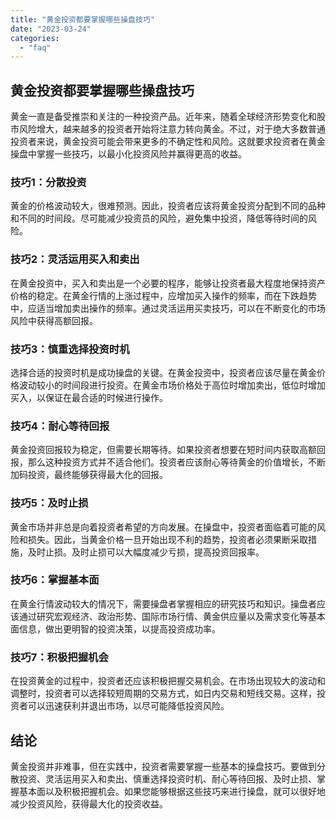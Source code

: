 ```yaml
---
title: "黄金投资都要掌握哪些操盘技巧"
date: "2023-03-24"
categories: 
  - "faq"
---
```


## 黄金投资都要掌握哪些操盘技巧

黄金一直是备受推崇和关注的一种投资产品。近年来，随着全球经济形势变化和股市风险增大，越来越多的投资者开始将注意力转向黄金。不过，对于绝大多数普通投资者来说，黄金投资可能会带来更多的不确定性和风险。这就要求投资者在黄金操盘中掌握一些技巧，以最小化投资风险并赢得更高的收益。

### 技巧1：分散投资

黄金的价格波动较大，很难预测。因此，投资者应该将黄金投资分配到不同的品种和不同的时间段。尽可能减少投资员的风险，避免集中投资，降低等待时间的风险。

### 技巧2：灵活运用买入和卖出

在黄金投资中，买入和卖出是一个必要的程序，能够让投资者最大程度地保持资产价格的稳定。在黄金行情的上涨过程中，应增加买入操作的频率，而在下跌趋势中，应适当增加卖出操作的频率。通过灵活运用买卖技巧，可以在不断变化的市场风险中获得高额回报。

### 技巧3：慎重选择投资时机

选择合适的投资时机是成功操盘的关键。在黄金投资中，投资者应该尽量在黄金价格波动较小的时间段进行投资。在黄金市场价格处于高位时增加卖出，低位时增加买入，以保证在最合适的时候进行操作。

### 技巧4：耐心等待回报

黄金投资回报较为稳定，但需要长期等待。如果投资者想要在短时间内获取高额回报，那么这种投资方式并不适合他们。投资者应该耐心等待黄金的价值增长，不断加码投资，最终能够获得最大化的回报。

### 技巧5：及时止损

黄金市场并非总是向着投资者希望的方向发展。在操盘中，投资者面临着可能的风险和损失。因此，当黄金价格一旦开始出现不利的趋势，投资者必须果断采取措施，及时止损。及时止损可以大幅度减少亏损，提高投资回报率。

### 技巧6：掌握基本面

在黄金行情波动较大的情况下，需要操盘者掌握相应的研究技巧和知识。操盘者应该通过研究宏观经济、政治形势、国际市场行情、黄金供应量以及需求变化等基本面信息，做出更明智的投资决策，以提高投资成功率。

### 技巧7：积极把握机会

在投资黄金的过程中，投资者还应该积极把握交易机会。在市场出现较大的波动和调整时，投资者可以选择较短周期的交易方式，如日内交易和短线交易。这样，投资者可以迅速获利并退出市场，以尽可能降低投资风险。

## 结论

黄金投资并非难事，但在实践中，投资者需要掌握一些基本的操盘技巧。要做到分散投资、灵活运用买入和卖出、慎重选择投资时机、耐心等待回报、及时止损、掌握基本面以及积极把握机会。如果您能够根据这些技巧来进行操盘，就可以很好地减少投资风险，获得最大化的投资收益。
